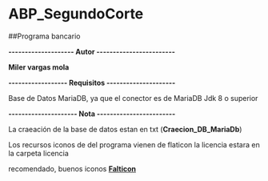 # ABP_SegundoCorte
##Programa bancario

**-------------------- Autor ------------------------**

**Miler vargas mola**

**------------------ Requisitos ---------------------**

Base de Datos MariaDB, ya que el conector es de MariaDB
Jdk 8 o superior

**--------------------- Nota ------------------------**

La craeación de la base de datos estan en txt (**Craecion_DB_MariaDb**)

Los recursos iconos de del programa vienen de flaticon
la licencia estara en la carpeta licencia

recomendado, buenos iconos **[Falticon](https://www.flaticon.es/)**
